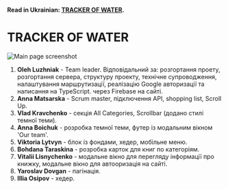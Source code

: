 **Read in Ukrainian: [TRACKER OF WATER](README.md).**

# TRACKER OF WATER

![Main page screenshot]("./src/images/Main_page.png)

1. **Oleh Luzhniak** - Team leader. Відповідальний за: розгортання проету, розгортання сервера, структуру проекту, технічне супроводження, налаштування маршрутизації, реалізацію Google авторизації та написання на TypeScript.
   через Firebase на сайті.
2. **Anna Matsarska** - Scrum master, підключення API, shopping list, Scroll Up.
3. **Vlad Kravchenko** - секція All Categories, Scrollbar (додано стилі темної
   теми).
4. **Anna Boichuk** - розробка темної теми, футер із модальним вікном 'Our
   team'.
5. **Viktoria Lytvyn** - блок із фондами, хедер, мобільне меню.
6. **Bohdana Taraskina** - розробка карток для книг по категоріям.
7. **Vitalii Lisnychenko** - модальне вікно для перегляду інформації про книжку,
   модальне вікно для автооризація на сайті.
8. **Yaroslav Dovgan** - пагінація.
9. **Illia Osipov** - хедер.
